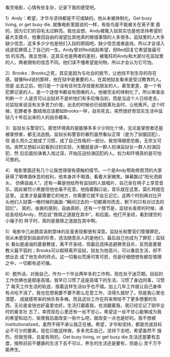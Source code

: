 看完电影，心情有些复杂，记录下我的感受吧。

1）Andy：希望，才华与坚持都是不可或缺的。他从未被体制化。Get busy living, or get busy die. 就像电影里面说的一样，有些鸟是不能被关在笼子里
面的，因为它们的羽毛太过鲜亮。我也会想，Andy被冤入狱其实也是他坚持希望的最大支撑点，他重回自由的渴望比其他真的做错事情的人多很多。监狱里的人大多
缺少信念，这多多少少也是他们入狱的原因吧。缺少信念或者底线，所以才会误入歧途犯罪搭上了自己的一生。Andy曾对Red说起希望，但Red回复它希望是最可怕
的东西。我总觉得，这其实也是两者的差别，被冤枉的Andy和大部分在监狱里的人，两者拥有的信念不同。他们读不懂希望是何物，所以才会认为它可怕。

2）Brooks：Brooks之死，其实是因为与社会的脱节，让他找不到生存的存在感。就像Red说的那样，他在狱中是重要的人，在其他狱友看来是受过教育的人。但是
出去之后，他只是一个没有任何生存技能和朋友的人，甚至更差，是一个有犯罪记录的人，是一个连借书都会有困难的人。他被完全的体制化了。所以审查会判断一个
人是否可以出狱并不是听他们有多后悔当初，而是当这个人已经老去，对监狱来说没有太多苦力价值，出去的时候也已经脱离社会时，让他离开。这个时候，犯罪者多
数结局应该都如Brooks一样，自杀死去。突然很好奇现实生活中监狱几十年后出来的人的自杀概率。

3）监狱长与警官们。感觉环境真的是能够多多少少同化个体，无论是掌控者还是被掌控者，都无法逃脱。监狱长和警官的暴烈虽然看似正常（是为了驯服囚犯），但
是久而久之就成了习惯，成了自己性格的一部分。我觉得细思恐极，无奈又可怕。突然又想起以前看到过的实验，大概就是讲一群人扮演监狱长一群人扮演囚犯，然
后后面扮演者入戏过深，开始压迫扮演囚犯的人。权力和环境真的是可怕可畏的。

4） 电影里面还有几个让我觉得很有感触的情节。一个是Andy帮助修房顶的大家获得了喝啤酒休息的权利，他本身并不喝酒，看着大家微笑。弹幕飘过”阳光洒肩头，
仿佛自由人“。还有一幕是他给所有监狱的人放唱片，自己坐在椅子上享受音乐，因此被罚小黑屋但他也毫不在意。他指着胸口说，音乐就在这里，莫扎特就在这里。
这里才是最需要它的地方，你需要它就不会忘记它。这两个时刻再对比开头他们入狱第一晚时候的画面-”瞬间过去的一切都离你而去，剩下的只有对过去的回忆“。
真的，由衷的感到，自由真好。还有一个情节是，监狱长查房的时候，递给圣经给Andy，然后说”救赎之道就在其中”。和后面，他打开圣经，看到镂空的小锤子的
样子时，真的是救赎之道就在其中啊。

5）电影中几处颇具讽刺意味的反差表现都很有深意。监狱长和警官们管理罪犯，但从未感受到自由的珍贵，违法随意杀人的是他们，最后自己也成为了罪犯；监狱长
看似是虔诚的基督教徒，离不开圣经，但最后选择逃避罪责自杀，反而是基督教义最不容的；Brooks可以假释离开监狱，狱友为他高兴，可以重启生活，却不想出去
成了他生命的终点。这一切看似荒唐可笑可悲，但是仔细想想有都在情理之中，一切都有迹可循。

6）题外话，对我自己，作为一个毕业两年多的工作狗，现在处于迷茫期。目前的工作仿佛也是那座高墙，我早已习惯了这座高墙下的生活，习惯了身边同事，习惯了
每天工作生活的轨迹，按着这样生活似乎也不错。加上几年工作就让自己身体有点吃不消了，我也在想我要不要不那么在意工作，活得久就好了。但是我心里也清楚，
成就感带来的快乐有多棒。而且这份工作在将来带给不了更多想要的东西，无论是金钱也好喜爱也好。生活打磨着我，也消磨着我，我已经忘记了刚毕业时的豪言壮
志了。幸而现在心里还有一丝不甘心，希望这一丝不甘心能够成为我的希望和动力，驱使我后面改变一些什么吧，就改变一点也是好的。我不想被
institutionalized，虽然不得不承认我正在被。希望，才华和坚持，都是完成目标必不可少的要素。现在只能这样做，多多充实自己，坚持下去吧，希望虽然不
强烈，但我觉得，总是有用的。Get busy living, or get busy die.生活还是要有态度，按照目前不健康的生活下去不可以，养生的生活还是要有，但是心
灵千万不能养生。